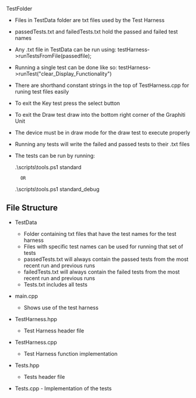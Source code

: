 TestFolder
- Files in TestData folder are txt files used by the Test Harness
- passedTests.txt and failedTests.txt hold the passed and failed test names
- Any .txt file in TestData can be run using:
    testHarness->runTestsFromFile(passedfile);
- Running a single test can be done like so:
    testHarness->runTest("clear_Display_Functionality")
- There are shorthand constant strings in the top of TestHarness.cpp for runing test files easily

- To exit the Key test press the select button
- To exit the Draw test draw into the bottom right corner of the Graphiti Unit
- The device must be in draw mode for the draw test to execute properly

- Running any tests will write the failed and passed tests to their .txt files

- The tests can be run by running:

    .\scripts\tools.ps1 standard  

        OR

    .\scripts\tools.ps1 standard_debug

## File Structure ##
- TestData
    - Folder containing txt files that have the test names for the test harness
    - Files with specific test names can be used for running that set of tests
    - passedTests.txt will always contain the passed tests from the most recent run and previous runs
    - failedTests.txt will always contain the failed tests from the most recent run and previous runs
    - Tests.txt includes all tests

- main.cpp
    - Shows use of the test harness 

- TestHarness.hpp
    - Test Harness header file

- TestHarness.cpp
    - Test Harness function implementation

- Tests.hpp
    - Tests header file

- Tests.cpp
        - Implementation of the tests